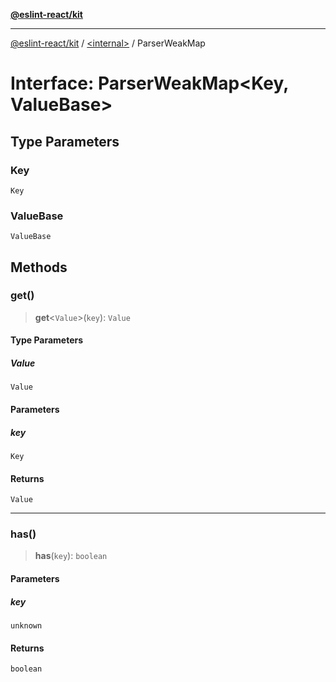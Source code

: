 [**@eslint-react/kit**](../../README.md)

***

[@eslint-react/kit](../../README.md) / [\<internal\>](../README.md) / ParserWeakMap

# Interface: ParserWeakMap\<Key, ValueBase\>

## Type Parameters

### Key

`Key`

### ValueBase

`ValueBase`

## Methods

### get()

> **get**\<`Value`\>(`key`): `Value`

#### Type Parameters

##### Value

`Value`

#### Parameters

##### key

`Key`

#### Returns

`Value`

***

### has()

> **has**(`key`): `boolean`

#### Parameters

##### key

`unknown`

#### Returns

`boolean`
